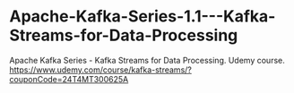 # Apache-Kafka-Series-1.1---Kafka-Streams-for-Data-Processing
Apache Kafka Series - Kafka Streams for Data Processing. Udemy course.   https://www.udemy.com/course/kafka-streams/?couponCode=24T4MT300625A
